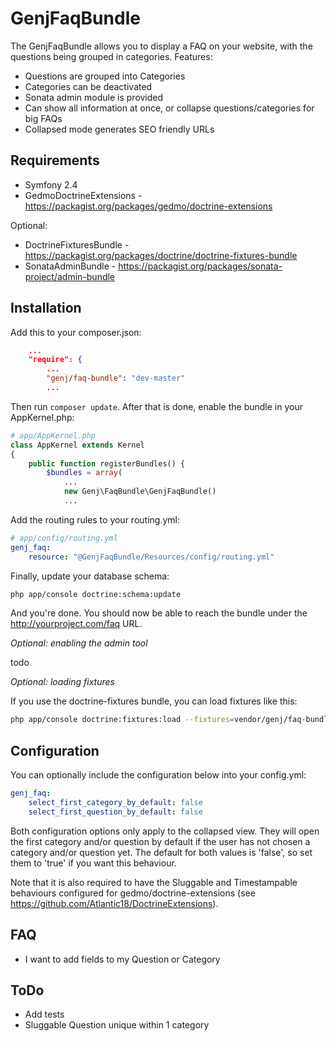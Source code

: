 # GenjFaqBundle

The GenjFaqBundle allows you to display a FAQ on your website, with the questions being grouped in categories. Features:

* Questions are grouped into Categories
* Categories can be deactivated
* Sonata admin module is provided
* Can show all information at once, or collapse questions/categories for big FAQs
* Collapsed mode generates SEO friendly URLs



## Requirements

* Symfony 2.4
* GedmoDoctrineExtensions - https://packagist.org/packages/gedmo/doctrine-extensions

Optional:

* DoctrineFixturesBundle - https://packagist.org/packages/doctrine/doctrine-fixtures-bundle
* SonataAdminBundle - https://packagist.org/packages/sonata-project/admin-bundle



## Installation

Add this to your composer.json:

```json
    ...
    "require": {
        ...
        "genj/faq-bundle": "dev-master"
        ...
```

Then run `composer update`. After that is done, enable the bundle in your AppKernel.php:

```php
# app/AppKernel.php
class AppKernel extends Kernel
{
    public function registerBundles() {
        $bundles = array(
            ...
            new Genj\FaqBundle\GenjFaqBundle()
            ...
```

Add the routing rules to your routing.yml:

```yml
# app/config/routing.yml
genj_faq:
    resource: "@GenjFaqBundle/Resources/config/routing.yml"
```

Finally, update your database schema:

```bash
php app/console doctrine:schema:update
```

And you're done. You should now be able to reach the bundle under the http://yourproject.com/faq URL.

*Optional: enabling the admin tool*

todo

*Optional: loading fixtures*

If you use the doctrine-fixtures bundle, you can load fixtures like this:

```bash
php app/console doctrine:fixtures:load --fixtures=vendor/genj/faq-bundle/Genj/FaqBundle/DataFixtures
```


## Configuration

You can optionally include the configuration below into your config.yml:

```yml
genj_faq:
    select_first_category_by_default: false
    select_first_question_by_default: false
```

Both configuration options only apply to the collapsed view. They will open the first category and/or question by
default if the user has not chosen a category and/or question yet. The default for both values is 'false', so set them
to 'true' if you want this behaviour.

Note that it is also required to have the Sluggable and Timestampable behaviours configured for
gedmo/doctrine-extensions (see https://github.com/Atlantic18/DoctrineExtensions).


## FAQ

* I want to add fields to my Question or Category



## ToDo

* Add tests
* Sluggable Question unique within 1 category